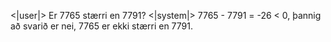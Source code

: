 <|user|>
Er 7765 stærri en 7791?
<|system|>
7765 - 7791 = -26 < 0, þannig að svarið er nei, 7765 er ekki stærri en 7791.

